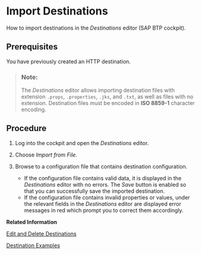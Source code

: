 <!-- loio91ee9db4737d43b798997ab93e7f3d6e -->

# Import Destinations

How to import destinations in the *Destinations* editor \(SAP BTP cockpit\).



## Prerequisites

You have previously created an HTTP destination.

> ### Note:  
> The *Destinations* editor allows importing destination files with extension `.props`, `.properties`, `.jks`, and `.txt`, as well as files with no extension. Destination files must be encoded in **ISO 8859-1** character encoding.



## Procedure

1.  Log into the cockpit and open the *Destinations* editor.

2.  Choose *Import from File*.

3.  Browse to a configuration file that contains destination configuration.

    -   If the configuration file contains valid data, it is displayed in the *Destinations* editor with no errors. The *Save* button is enabled so that you can successfully save the imported destination.
    -   If the configuration file contains invalid properties or values, under the relevant fields in the *Destinations* editor are displayed error messages in red which prompt you to correct them accordingly.


**Related Information**  


[Edit and Delete Destinations](edit-and-delete-destinations-372dee2.md "How to edit and delete destinations in the Destinations editor (SAP BTP cockpit).")

[Destination Examples](destination-examples-3a2d575.md "Find configuration examples for HTTP and RFC destinations in SAP BTP, using different authentication types.")

